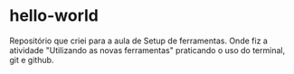# hello-world
Repositório que criei para a aula de Setup de ferramentas. 
Onde fiz a atividade "Utilizando as novas ferramentas" praticando o uso do terminal, git e github.
